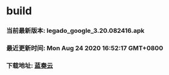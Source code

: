 # build

### 当前最新版本: legado_google_3.20.082416.apk
### 最近更新时间: Mon Aug 24 2020 16:52:17 GMT+0800
### 下载地址: [蓝奏云](https://wwa.lanzous.com/b0d8bblej)
